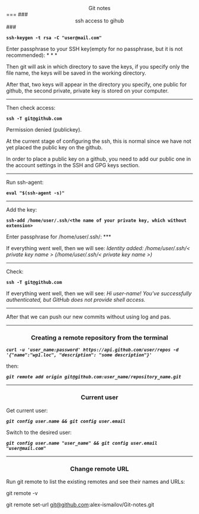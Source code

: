 <center>Git notes</center>
===
### <center>ssh access to gihub</center> ###

**`ssh-keygen -t rsa -C "user@mail.com"`**

Enter passphrase to your SSH key(empty for no passphrase, but it is not recommended): * * *

Then git will ask in which directory to save the keys, if you specify only the file name, the keys will be saved in the working directory.

After that, two keys will appear in the directory you specify, one public for github, the second private, private key is stored on your computer.

***

Then check access:

**`ssh -T git@github.com`**

Permission denied (publickey).

At the current stage of configuring the ssh, this is normal since we have not yet placed the public key on the github.

In order to place a public key on a github, you need to add our public one in the account settings in the SSH and GPG keys section.

***

Run ssh-agent:

**`eval "$(ssh-agent -s)"`**

***

Add the key:

**`ssh-add /home/user/.ssh/<the name of your private key, which without extension>`**

Enter passphrase for /home/user/.ssh/<private key name>: ***

If everything went well, then we will see: *Identity added: /home/user/.ssh/< private key name > (/home/user/.ssh/< private key name >)*

***
Check:

**`ssh -T git@github.com`**

If everything went well, then we will see: *Hi user-name! You've successfully authenticated, but GitHub does not provide shell access.*

***

After that we can push our new commits without using log and pas.

***


### <center>Creating a remote repository from the terminal</center> ###

***`curl -u 'user_name:password' https://api.github.com/user/repos -d '{"name":"wp1.loc", "description": "some description"}'`***

then:

***`git remote add origin git@github.com:user_name/repository_name.git`***

***

### <center>Current user</center> ###

Get current user:

***`git config user.name && git config user.email`***

Switch to the desired user:

***`git config user.name "user_name" && git config user.email "user@mail.com"`***

***

### <center>Change remote URL</center> ###

Run git remote to list the existing remotes and see their names and URLs:

git remote -v


git remote set-url git@github.com:alex-ismailov/Git-notes.git
